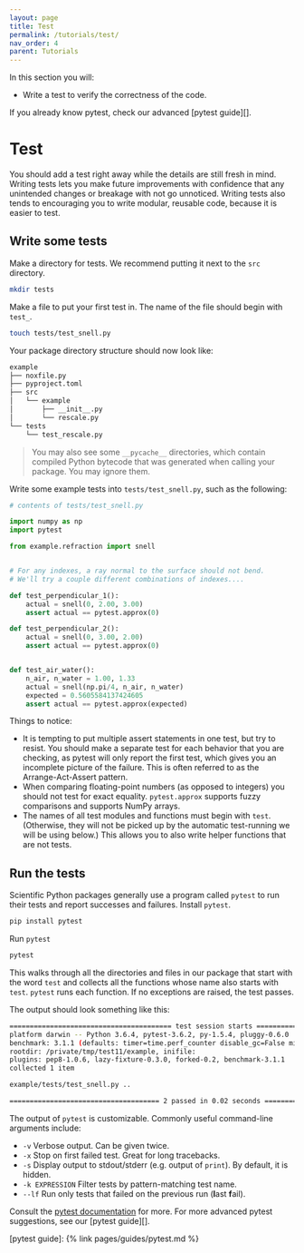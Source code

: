 ```yaml
---
layout: page
title: Test
permalink: /tutorials/test/
nav_order: 4
parent: Tutorials
---
```


In this section you will:

- Write a test to verify the correctness of the code.

If you already know pytest, check our advanced [pytest guide][].

# Test

You should add a test right away while the details are still fresh in mind.
Writing tests lets you make future improvements with confidence that
any unintended changes or breakage with not go unnoticed. Writing tests also
tends to encouraging you to write modular, reusable code, because it is easier
to test.

## Write some tests

Make a directory for tests. We recommend putting it next to the `src` directory.

```bash
mkdir tests
```

Make a file to put your first test in. The name of the file should begin with `test_`.

```bash
touch tests/test_snell.py
```

Your package directory structure should now look like:

```bash
example
├── noxfile.py
├── pyproject.toml
├── src
│   └── example
│       ├── __init__.py
│       └── rescale.py
└── tests
    └── test_rescale.py
```

> You may also see some `__pycache__` directories, which contain compiled Python
> bytecode that was generated when calling your package. You may ignore them.

Write some example tests into `tests/test_snell.py`, such as the following:

```py
# contents of tests/test_snell.py

import numpy as np
import pytest

from example.refraction import snell


# For any indexes, a ray normal to the surface should not bend.
# We'll try a couple different combinations of indexes....

def test_perpendicular_1():
    actual = snell(0, 2.00, 3.00)
    assert actual == pytest.approx(0)

def test_perpendicular_2():
    actual = snell(0, 3.00, 2.00)
    assert actual == pytest.approx(0)


def test_air_water():
    n_air, n_water = 1.00, 1.33
    actual = snell(np.pi/4, n_air, n_water)
    expected = 0.5605584137424605
    assert actual == pytest.approx(expected)
```

Things to notice:

- It is tempting to put multiple assert statements in one test, but try to
  resist. You should make a separate test for each behavior that you are
  checking, as pytest will only report the first test, which gives you an
  incomplete picture of the failure.  This is often referred to as the
  Arrange-Act-Assert pattern.
- When comparing floating-point numbers (as opposed to integers) you should not
  test for exact equality. `pytest.approx` supports fuzzy comparisons and
  supports NumPy arrays.
- The names of all test modules and functions must begin with `test`.
  (Otherwise, they will not be picked up by the automatic test-running we will
  be using below.) This allows you to also write helper functions that are not
  tests.

## Run the tests

Scientific Python packages generally use a program called `pytest` to run
their tests and report successes and failures. Install `pytest`.

```bash
pip install pytest
```

Run `pytest`

```bash
pytest
```

This walks through all the directories and files in our package that start with
the word `test` and collects all the functions whose name also starts with
`test`. `pytest` runs each function. If no exceptions are raised, the test
passes.

The output should look something like this:

```bash
======================================== test session starts ========================================
platform darwin -- Python 3.6.4, pytest-3.6.2, py-1.5.4, pluggy-0.6.0
benchmark: 3.1.1 (defaults: timer=time.perf_counter disable_gc=False min_rounds=5 min_time=0.000005 max_time=1.0 calibration_precision=10 warmup=False warmup_iterations=100000)
rootdir: /private/tmp/test11/example, inifile:
plugins: pep8-1.0.6, lazy-fixture-0.3.0, forked-0.2, benchmark-3.1.1
collected 1 item

example/tests/test_snell.py ..                                                                 [100%]

===================================== 2 passed in 0.02 seconds ======================================
```

The output of `pytest` is customizable. Commonly useful command-line
arguments include:

- `-v` Verbose output. Can be given twice.
- `-x` Stop on first failed test. Great for long tracebacks.
- `-s` Display output to stdout/stderr (e.g. output of `print`). By default, it is hidden.
- `-k EXPRESSION` Filter tests by pattern-matching test name.
- `--lf` Run only tests that failed on the previous run (**l**ast **f**ail).

Consult the [pytest documentation][] for more. For more advanced pytest suggestions, see our [pytest guide][].

[pytest documentation]: https://docs.pytest.org/en/latest/
[pytest guide]: {% link pages/guides/pytest.md %}
